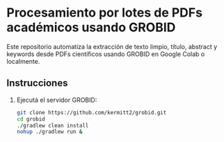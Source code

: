 
# Procesamiento por lotes de PDFs académicos usando GROBID

Este repositorio automatiza la extracción de texto limpio, título, abstract y keywords desde PDFs científicos usando GROBID en Google Colab o localmente.

## Instrucciones

1. Ejecutá el servidor GROBID:
   ```bash
   git clone https://github.com/kermitt2/grobid.git
   cd grobid
   ./gradlew clean install
   nohup ./gradlew run &
